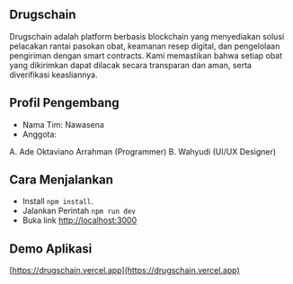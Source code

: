 ## Drugschain
Drugschain adalah platform berbasis blockchain yang menyediakan solusi pelacakan rantai pasokan obat, keamanan resep digital, dan pengelolaan pengiriman dengan smart contracts. Kami memastikan bahwa setiap obat yang dikirimkan dapat dilacak secara transparan dan aman, serta diverifikasi keasliannya.

## Profil Pengembang

- Nama Tim: Nawasena
- Anggota:

A. Ade Oktaviano Arrahman (Programmer)
B. Wahyudi (UI/UX Designer)

## Cara Menjalankan

- Install `npm install`.
- Jalankan Perintah `npm run dev`
- Buka link [http://localhost:3000](http://localhost:3000)

## Demo Aplikasi
[https://drugschain.vercel.app](https://drugschain.vercel.app)
